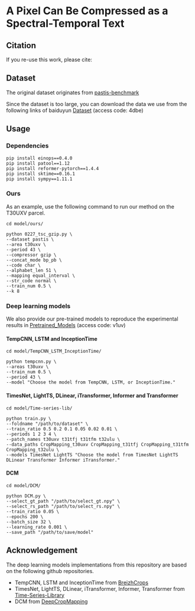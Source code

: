 # A Pixel Can Be Compressed as a Spectral-Temporal Text
## Citation
If you re-use this work, please cite:

## Dataset
The original dataset originates from [pastis-benchmark](https://github.com/VSainteuf/pastis-benchmark)

Since the dataset is too large, you can download the data we use from the following links of baiduyun [Dataset](https://pan.baidu.com/s/1zYGEa1OOLbVkexjC1FAwSQ?pwd=4dbe) (access code: 4dbe)

## Usage
### Dependencies
~~~
pip install einops==0.4.0
pip install patool==1.12
pip install reformer-pytorch==1.4.4
pip install sktime==0.16.1
pip install sympy==1.11.1
~~~
### Ours
As an example, use the following command to run our method on the T30UXV parcel.
~~~
cd model/ours/

python 0227_tsc_gzip.py \
--dataset pastis \
--area t30uxv \
--period 43 \
--compressor gzip \
--concat_mode bp_pb \
--code char \
--alphabet_len 51 \
--mapping equal_interval \
--str_code normal \
--train_num 0.5 \
--k 8
~~~

### Deep learning models
We also provide our pre-trained models to reproduce the experimental results in [Pretrained_Models](https://pan.baidu.com/s/1SB0ylQDYVwCKVWQt19qeaA) (access code: v1uv)
#### TempCNN, LSTM and InceptionTime
~~~
cd model/TempCNN_LSTM_InceptionTime/

python tempcnn.py \
--areas t30uxv \
--train_num 0.5 \
--period 43 \
--model "Choose the model from TempCNN, LSTM, or InceptionTime."
~~~

#### TimesNet, LightTS, DLinear, iTransformer, Informer and Transformer
~~~
cd model/Time-series-lib/

python train.py \
--foldname "/path/to/dataset" \
--train_ratio 0.5 0.2 0.1 0.05 0.02 0.01 \
--periods 1 2 3 4 \
--patch_names t30uxv t31tfj t31tfm t32ulu \
--data_paths CropMapping_t30uxv CropMapping_t31tfj CropMapping_t31tfm CropMapping_t32ulu \
--models TimesNet LightTS "Choose the model from TimesNet LightTS DLinear Transformer Informer iTransformer."
~~~

#### DCM
~~~
cd model/DCM/

python DCM.py \
--select_gt_path "/path/to/select_gt.npy" \
--select_rs_path "/path/to/select_rs.npy" \
--train_ratio 0.05 \
--epochs 200 \
--batch_size 32 \
--learning_rate 0.001 \
--save_path "/path/to/save/model"
~~~


## Acknowledgement
The deep learning models implementations from this repository are based on the following github repositories.
- TempCNN, LSTM and InceptionTime from [BreizhCrops](https://github.com/dl4sits/BreizhCrops)
- TimesNet, LightTS, DLinear, iTransformer, Informer, Transformer from [Time-Series-Library](https://github.com/thuml/Time-Series-Library)
- DCM from [DeepCropMapping](https://github.com/Lab-IDEAS/DeepCropMapping)

